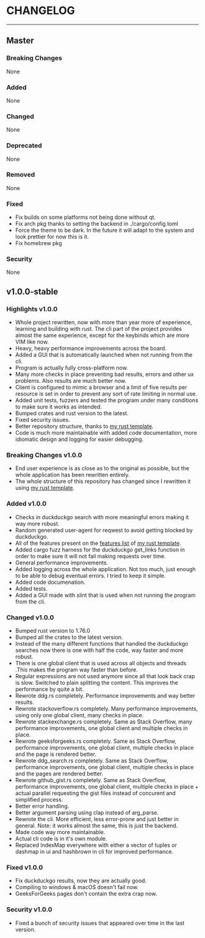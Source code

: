 # CHANGELOG

---

## Master

### Breaking Changes

None

### Added

None

### Changed

None

### Deprecated

None

### Removed

None

### Fixed

- Fix builds on some platforms not being done without qt.
- Fix arch pkg thanks to setting the backend in ./cargo/config.toml
- Force the theme to be dark. In the future it will adapt to the system and look
  prettier for now this is it.
- Fix homebrew pkg

### Security

None

## v1.0.0-stable

### Highlights v1.0.0

- Whole project rewritten, now with more than year more of experience, learning
  and building with rust. The cli part of the project provides almost the same
  experience, except for the keybinds which are more VIM like now.
- Heavy, heavy performance improvements across the board.
- Added a GUI that is automatically launched when not running from the cli.
- Program is actually fully cross-platform now.
- Many more checks in place preventing bad results, errors and other ux
  problems. Also results are much better now.
- Client is configured to mimic a browser and a limit of five results per
  resource is set in order to prevent any sort of rate limiting in normal use.
- Added unit tests, fuzzers and tested the program under many conditions to make
  sure it works as intended.
- Bumped crates and rust version to the latest.
- Fixed security issues.
- Better repository structure, thanks to
  [my rust template](https://github.com/Obscurely/RustTemplate).
- Code is much more maintainable with added code documentation, more idiomatic
  design and logging for easier debugging.

### Breaking Changes v1.0.0

- End user experience is as close as to the original as possible, but the whole
  application has been rewritten entirely.
- The whole structure of this repository has changed since I rewritten it using
  [my rust template](https://github.com/Obscurely/RustTemplate).

### Added v1.0.0

- Checks in duckduckgo search with more meaningful errors making it way more
  robust.
- Random generated user-agent for reqwest to avoid getting blocked by
  duckduckgo.
- All of the features present on the
  [features list](https://obscurely.github.io/RustTemplate/template/FEATURES.html)
  of [my rust template](https://github.com/Obscurely/RustTemplate).
- Added cargo fuzz harness for the duckduckgo get_links function in order to
  make sure it will not fail making requests over time.
- General performance improvements.
- Added logging across the whole application. Not too much, just enough to be
  able to debug eventual errors. I tried to keep it simple.
- Added code documenation.
- Added tests.
- Added a GUI made with slint that is used when not running the program from the
  cli.

### Changed v1.0.0

- Bumped rust version to 1.76.0
- Bumped all the crates to the latest version.
- Instead of the many different functions that handled the duckduckgo searches
  now there is one with half the code, way faster and more robust.
- There is one global client that is used across all objects and threads .This
  makes the program way faster than before.
- Regular expressions are not used anymore since all that look back crap is
  slow. Switched to plain splitting the content. This improves the performance
  by quite a bit.
- Rewrote ddg.rs completely. Performance improvements and way better results.
- Rewrote stackoverflow.rs completely. Many performance improvements, using only
  one global client, many checks in place.
- Rewrote stackexchange.rs completely. Same as Stack Overflow, many performance
  improvements, one global client and multiple checks in place.
- Rewrote geeksforgeeks.rs completely. Same as Stack Overflow, performance
  improvements, one global client, multiple checks in place and the page is
  rendered better.
- Rewrote ddg_search.rs completely. Same as Stack Overflow, performance
  improvements, one global client, multiple checks in place and the pages are
  rendered better.
- Rewrote github_gist.rs completely. Same as Stack Overflow, performance
  improvements, one global client, multiple checks in place + actual parallel
  requesting the gist files instead of concurent and simplified process.
- Better error handling.
- Better argument parsing using clap instead of arg_parse.
- Rewrote the cli. More efficient, less error-prone and just better in general.
  Note: it works almost the same, this is just the backend.
- Made code way more maintainable.
- Actual cli code is in it's own module.
- Replaced IndexMap everywhere with either a vector of tuples or dashmap in ui
  and hashbrown in cli for improved performance.

### Fixed v1.0.0

- Fix duckduckgo results, now they are actually good.
- Compiling to windows & macOS doesn't fail now.
- GeeksForGeeks pages don't contain the extra crap now.

### Security v1.0.0

- Fixed a bunch of security issues that appeared over time in the last version.
